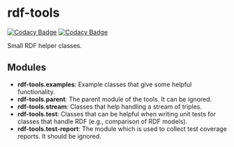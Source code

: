 # rdf-tools

[![Codacy Badge](https://app.codacy.com/project/badge/Grade/2b6c3677ac2e4172910081b2b0009b95)](https://www.codacy.com/gh/dice-group/rdf-tools/dashboard?utm_source=github.com&amp;utm_medium=referral&amp;utm_content=dice-group/rdf-tools&amp;utm_campaign=Badge_Grade) [![Codacy Badge](https://app.codacy.com/project/badge/Coverage/2b6c3677ac2e4172910081b2b0009b95)](https://www.codacy.com/gh/dice-group/rdf-tools/dashboard?utm_source=github.com&utm_medium=referral&utm_content=dice-group/rdf-tools&utm_campaign=Badge_Coverage)

Small RDF helper classes.

## Modules

- __rdf-tools.examples__: Example classes that give some helpful functionality.
- __rdf-tools.parent__: The parent module of the tools. It can be ignored.
- __rdf-tools.stream__: Classes that help handling a stream of triples.
- __rdf-tools.test__: Classes that can be helpful when writing unit tests for classes that handle RDF (e.g., comparison of RDF models).
- __rdf-tools.test-report__: The module which is used to collect test coverage reports. It should be ignored.
